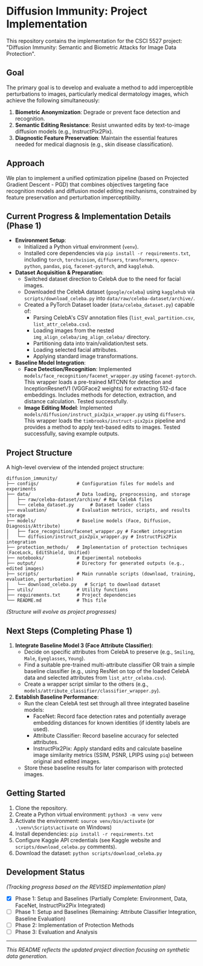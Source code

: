 # Diffusion Immunity: Project Implementation

This repository contains the implementation for the CSCI 5527 project: "Diffusion Immunity: Semantic and Biometric Attacks for Image Data Protection".

## Goal

The primary goal is to develop and evaluate a method to add imperceptible perturbations to images, particularly medical dermatology images, which achieve the following simultaneously:

1.  **Biometric Anonymization**: Degrade or prevent face detection and recognition.
2.  **Semantic Editing Resistance**: Resist unwanted edits by text-to-image diffusion models (e.g., InstructPix2Pix).
3.  **Diagnostic Feature Preservation**: Maintain the essential features needed for medical diagnosis (e.g., skin disease classification).

## Approach

We plan to implement a unified optimization pipeline (based on Projected Gradient Descent - PGD) that combines objectives targeting face recognition models and diffusion model editing mechanisms, constrained by feature preservation and perturbation imperceptibility.

## Current Progress & Implementation Details (Phase 1)

-   **Environment Setup**:
    -   Initialized a Python virtual environment (`venv`).
    -   Installed core dependencies via `pip install -r requirements.txt`, including `torch`, `torchvision`, `diffusers`, `transformers`, `opencv-python`, `pandas`, `piq`, `facenet-pytorch`, and `kagglehub`.
-   **Dataset Acquisition & Preparation**:
    -   Switched dataset direction to CelebA due to the need for facial images.
    -   Downloaded the CelebA dataset (`google/celeba`) using `kagglehub` via `scripts/download_celeba.py` into `data/raw/celeba-dataset/archive/`.
    -   Created a PyTorch Dataset loader (`data/celeba_dataset.py`) capable of:
        -   Parsing CelebA's CSV annotation files (`list_eval_partition.csv`, `list_attr_celeba.csv`).
        -   Loading images from the nested `img_align_celeba/img_align_celeba/` directory.
        -   Partitioning data into train/validation/test sets.
        -   Loading selected facial attributes.
        -   Applying standard image transformations.
-   **Baseline Model Integration**:
    -   **Face Detection/Recognition**: Implemented `models/face_recognition/facenet_wrapper.py` using `facenet-pytorch`. This wrapper loads a pre-trained MTCNN for detection and InceptionResnetV1 (VGGFace2 weights) for extracting 512-d face embeddings. Includes methods for detection, extraction, and distance calculation. Tested successfully.
    -   **Image Editing Model**: Implemented `models/diffusion/instruct_pix2pix_wrapper.py` using `diffusers`. This wrapper loads the `timbrooks/instruct-pix2pix` pipeline and provides a method to apply text-based edits to images. Tested successfully, saving example outputs.

## Project Structure

A high-level overview of the intended project structure:

```
diffusion_immunity/
├── configs/              # Configuration files for models and experiments
├── data/                 # Data loading, preprocessing, and storage
│   ├── raw/celeba-dataset/archive/ # Raw CelebA files
│   └── celeba_dataset.py      # Dataset loader class
├── evaluation/           # Evaluation metrics, scripts, and results storage
├── models/               # Baseline models (Face, Diffusion, Diagnosis/Attribute)
│   ├── face_recognition/facenet_wrapper.py # FaceNet integration
│   └── diffusion/instruct_pix2pix_wrapper.py # InstructPix2Pix integration
├── protection_methods/   # Implementation of protection techniques (FaceLock, EditShield, Unified)
├── notebooks/            # Experimental notebooks
├── output/               # Directory for generated outputs (e.g., edited images)
├── scripts/              # Main runnable scripts (download, training, evaluation, perturbation)
│   └── download_celeba.py   # Script to download dataset
├── utils/                # Utility functions
├── requirements.txt      # Project dependencies
└── README.md             # This file
```
*(Structure will evolve as project progresses)*

## Next Steps (Completing Phase 1)

1.  **Integrate Baseline Model 3 (Face Attribute Classifier)**:
    -   Decide on specific attributes from CelebA to preserve (e.g., `Smiling`, `Male`, `Eyeglasses`, `Young`).
    -   Find a suitable pre-trained multi-attribute classifier OR train a simple baseline classifier (e.g., using ResNet on top of the loaded CelebA data and selected attributes from `list_attr_celeba.csv`).
    -   Create a wrapper script similar to the others (e.g., `models/attribute_classifier/classifier_wrapper.py`).
2.  **Establish Baseline Performance**:
    -   Run the clean CelebA test set through all three integrated baseline models:
        -   FaceNet: Record face detection rates and potentially average embedding distances for known identities (if identity labels are used).
        -   Attribute Classifier: Record baseline accuracy for selected attributes.
        -   InstructPix2Pix: Apply standard edits and calculate baseline image similarity metrics (SSIM, PSNR, LPIPS using `piq`) between original and edited images.
    -   Store these baseline results for later comparison with protected images.

## Getting Started

1.  Clone the repository.
2.  Create a Python virtual environment: `python3 -m venv venv`
3.  Activate the environment: `source venv/bin/activate` (or `.\venv\Scripts\activate` on Windows)
4.  Install dependencies: `pip install -r requirements.txt`
5.  Configure Kaggle API credentials (see Kaggle website and `scripts/download_celeba.py` comments).
6.  Download the dataset: `python scripts/download_celeba.py`

## Development Status

*(Tracking progress based on the REVISED implementation plan)*

- [X] Phase 1: Setup and Baselines (Partially Complete: Environment, Data, FaceNet, InstructPix2Pix Integrated)
- [ ] Phase 1: Setup and Baselines (Remaining: Attribute Classifier Integration, Baseline Evaluation)
- [ ] Phase 2: Implementation of Protection Methods
- [ ] Phase 3: Evaluation and Analysis

---

*This README reflects the updated project direction focusing on synthetic data generation.* 